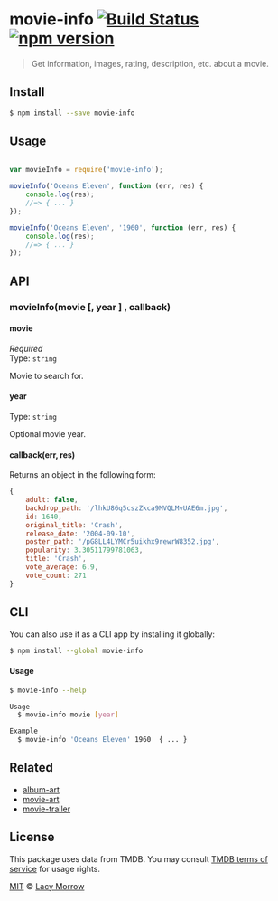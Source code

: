 # movie-info [![Build Status](https://travis-ci.org/lacymorrow/movie-info.svg?branch=master)](https://travis-ci.org/lacymorrow/movie-info) [![npm version](https://badge.fury.io/js/movie-info.svg)](https://badge.fury.io/js/movie-info)

> Get information, images, rating, description, etc. about a movie.


## Install

```bash
$ npm install --save movie-info
```


## Usage

```js

var movieInfo = require('movie-info');

movieInfo('Oceans Eleven', function (err, res) {
    console.log(res);
    //=> { ... }
});

movieInfo('Oceans Eleven', '1960', function (err, res) {
    console.log(res);
    //=> { ... }
});
```

## API

### movieInfo(movie [, year ] , callback)

#### movie

*Required*  
Type: `string`

Movie to search for.


#### year

Type: `string` 

Optional movie year.


#### callback(err, res)

Returns an object in the following form:

```js
{
    adult: false,
    backdrop_path: '/lhkU86q5cszZkca9MVQLMvUAE6m.jpg',
    id: 1640,
    original_title: 'Crash',
    release_date: '2004-09-10',
    poster_path: '/pG8LL4LYMCr5uikhx9rewrW8352.jpg',
    popularity: 3.30511799781063,
    title: 'Crash',
    vote_average: 6.9,
    vote_count: 271
}
```

## CLI

You can also use it as a CLI app by installing it globally:

```bash
$ npm install --global movie-info
```

#### Usage

```bash
$ movie-info --help

Usage
  $ movie-info movie [year]

Example
  $ movie-info 'Oceans Eleven' 1960  { ... }
```


## Related

* [album-art](https://github.com/lacymorrow/album-art)
* [movie-art](https://github.com/lacymorrow/movie-art)
* [movie-trailer](https://github.com/lacymorrow/movie-trailer)


## License

This package uses data from TMDB. You may consult [TMDB terms of service](https://www.themoviedb.org/documentation/api/terms-of-use) for usage rights.

[MIT](http://opensource.org/licenses/MIT) © [Lacy Morrow](http://lacymorrow.com)
